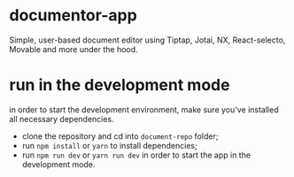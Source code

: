 # documentor-app
Simple, user-based document editor using Tiptap, Jotai, NX, React-selecto, Movable and more under the hood.

# run in the development mode
in order to start the development environment, make sure you've installed all necessary dependencies.

- clone the repository and cd into `document-repo` folder;
- run `npm install` or `yarn` to install dependencies;
- run `npm run dev` or `yarn run dev` in order to start the app in the development mode.